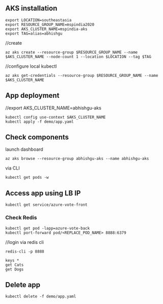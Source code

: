 ## AKS installation

```
export LOCATION=southeastasia
export RESOURCE_GROUP_NAME=mspindia2020
export AKS_CLUSTER_NAME=mspindia-aks
export TAG=alias=abhishgu
```

//create

```
az aks create --resource-group $RESOURCE_GROUP_NAME --name $AKS_CLUSTER_NAME --node-count 1 --location $LOCATION --tag $TAG
```

//configure local kubectl

```
az aks get-credentials --resource-group $RESOURCE_GROUP_NAME --name $AKS_CLUSTER_NAME
```

## App deployment

//export AKS_CLUSTER_NAME=abhishgu-aks

```
kubectl config use-context $AKS_CLUSTER_NAME
kubectl apply -f demo/app.yaml
```

## Check components

launch dashboard

```
az aks browse --resource-group abhishgu-aks --name abhishgu-aks
```

via CLI

```
kubectl get pods -w
```

## Access app using LB IP

```
kubectl get service/azure-vote-front
```

### Check Redis

```
kubectl get pod -lapp=azure-vote-back
kubectl port-forward pod/<REPLACE_POD_NAME> 8888:6379
```

//login via redis cli

```
redis-cli -p 8888

keys *
get Cats
get Dogs
```

## Delete app

```
kubectl delete -f demo/app.yaml
```